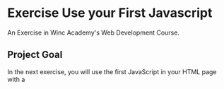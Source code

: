 # Exercise Use your First Javascript
An Exercise in Winc Academy's Web Development Course.

## Project Goal
In the next exercise, you will use the first JavaScript in your HTML page with a <script> tag.
  
## Tools
HTML, Javascript

## Project Requirements
* Create a standard HTML page, with the following h1: <h1> My first JavaScript playground </h1>
* Use the <script> tag to add Javascript
* Open this simple HTML page in your browser and open your Chrome Dev Tools. What are the Chrome Developer Tools again?
* Use console.log("Hello Winc Academy") in your JavaScript tags and open your HTML file in your browser. Reload the page, open the Chrome Developer Tools (via Settings > Inspect) and select the "console". You've also seen this in Mosh's videos.
* Use let to create (initialize) a variable and store your own name in the variable. Then console.log() your own name.
* Add the following variables together and log the result:
* Adding two numbers together: 4 + 4.
* Adding two strings together "4" + "4".

Make some simple sums with the following operators and log the result to the console. Use:
* Addition +
* Subtraction -
* Multiplication *
* Division /
* Modulus %

* Create a variable with your age in numbers (for example 48), log the type of the variable to the console with typeof (operator type)
* Now change the type of this variable by writing out your age ("48") in "text", log the type to the console with typeof.
* Use your external script.js file on your HTML page. Create a new script.js file and move all your JavaScript into this file.
